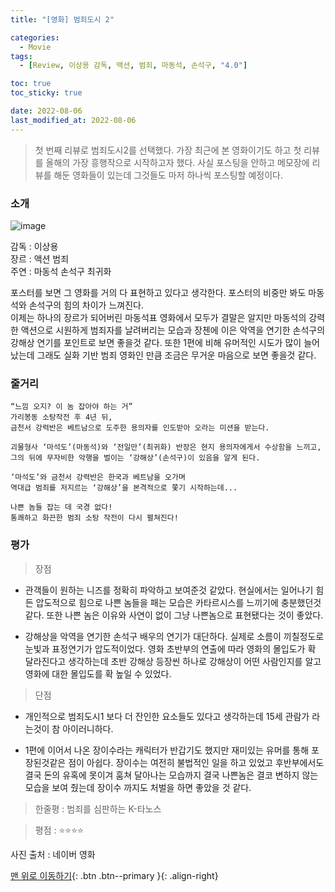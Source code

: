 ```yaml
---
title: "[영화] 범죄도시 2"

categories:
  - Movie
tags:
  - [Review, 이상용 감독, 액션, 범죄, 마동석, 손석구, "4.0"]

toc: true
toc_sticky: true

date: 2022-08-06
last_modified_at: 2022-08-06
---
```


> 첫 번째 리뷰로 범죄도시2를 선택했다. 가장 최근에 본 영화이기도 하고 첫 리뷰를 올해의 가장 흥행작으로 시작하고자 했다.
> 사실 포스팅을 안하고 메모장에 리뷰를 해둔 영화들이 있는데 그것들도 마저 하나씩 포스팅할 예정이다.

### 소개

![image](https://user-images.githubusercontent.com/81313733/183134118-d78c7644-d798-43a4-a57f-9ad57569a88a.png)

감독 : 이상용  
장르 : 액션 범죄  
주연 : 마동석 손석구 최귀화

포스터를 보면 그 영화를 거의 다 표현하고 있다고 생각한다. 포스터의 비중만 봐도 마동석와 손석구의 힘의 차이가 느껴진다.  
이제는 하나의 장르가 되어버린 마동석표 영화에서 모두가 결말은 알지만 마동석의 강력한 액션으로 시원하게 범죄자를 날려버리는 모습과 장첸에 이은 악역을 연기한 손석구의 강해상 연기를 포인트로 보면 좋을것 같다.
또한 1편에 비해 유머적인 시도가 많이 늘어났는데 그래도 실화 기반 범죄 영화인 만큼 조금은 무거운 마음으로 보면 좋을것 같다.

### 줄거리

```
“느낌 오지? 이 놈 잡아야 하는 거”
가리봉동 소탕작전 후 4년 뒤,
금천서 강력반은 베트남으로 도주한 용의자를 인도받아 오라는 미션을 받는다.

괴물형사 ‘마석도’(마동석)와 ‘전일만’(최귀화) 반장은 현지 용의자에게서 수상함을 느끼고,
그의 뒤에 무자비한 악행을 벌이는 ‘강해상’(손석구)이 있음을 알게 된다.

‘마석도’와 금천서 강력반은 한국과 베트남을 오가며
역대급 범죄를 저지르는 ‘강해상’을 본격적으로 쫓기 시작하는데...

나쁜 놈들 잡는 데 국경 없다!
통쾌하고 화끈한 범죄 소탕 작전이 다시 펼쳐진다!
```

### 평가

> 장점

- 관객들이 원하는 니즈를 정확히 파악하고 보여준것 같았다. 현실에서는 일어나기 힘든 압도적으로 힘으로 나쁜 놈들을 패는 모습은 카타르시스를 느끼기에 충분했던것 같다.
  또한 나쁜 놈은 이유와 사연이 없이 그냥 나쁜놈으로 표현됐다는 것이 좋았다.

- 강해상을 악역을 연기한 손석구 배우의 연기가 대단하다. 실제로 소름이 끼칠정도로 눈빛과 표정연기가 압도적이었다.
  영화 초반부의 연출에 따라 영화의 몰입도가 확 달라진다고 생각하는데 초반 강해상 등장씬 하나로 강해상이 어떤 사람인지를 알고 영화에 대한 몰입도를 확 높일 수 있었다.

> 단점

- 개인적으로 범죄도시1 보다 더 잔인한 요소들도 있다고 생각하는데 15세 관람가 라는것이 참 아이러니하다.

- 1편에 이어서 나온 장이수라는 캐릭터가 반갑기도 했지만 재미있는 유머를 통해 포장된것같은 점이 아쉽다. 장이수는 여전히 불법적인 일을 하고 있었고 후반부에서도 결국 돈의 유혹에 못이겨 훔쳐 달아나는 모습까지 결국 나쁜놈은 결코 변하지 않는 모습을 보여 줬는데 장이수 까지도 처벌을 하면 좋았을 것 같다.

> 한줄평 : 범죄를 심판하는 K-타노스

> 평점 : ⭐⭐⭐⭐

사진 출처 : 네이버 영화

[맨 위로 이동하기](#){: .btn .btn--primary }{: .align-right}
